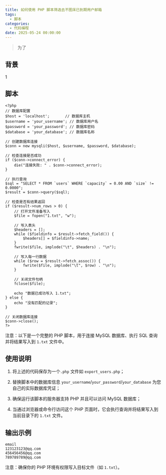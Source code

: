 ```yaml
---
title: 如何使用 PHP 脚本筛选去不图床已到期用户邮箱
tags:
  - 脚本
categories:
  - 代码编程
date: 2025-05-24 00:00:00
---
```


> 为了

<!-- more -->

## 背景

1

## 脚本

```
<?php
// 数据库配置
$host = 'localhost';       // 数据库主机
$username = 'your_username'; // 数据库用户名
$password = 'your_password'; // 数据库密码
$database = 'your_database'; // 数据库名称

// 创建数据库连接
$conn = new mysqli($host, $username, $password, $database);

// 检查连接是否成功
if ($conn->connect_error) {
    die("连接失败: " . $conn->connect_error);
}

// 执行查询
$sql = "SELECT * FROM `users` WHERE `capacity` = 0.00 AND `size` != 0.0000";
$result = $conn->query($sql);

// 检查是否有结果返回
if ($result->num_rows > 0) {
    // 打开文件准备写入
    $file = fopen("1.txt", "w");

    // 写入表头
    $headers = [];
    while ($fieldinfo = $result->fetch_field()) {
        $headers[] = $fieldinfo->name;
    }
    fwrite($file, implode("\t", $headers) . "\n");

    // 写入每一行数据
    while ($row = $result->fetch_assoc()) {
        fwrite($file, implode("\t", $row) . "\n");
    }

    // 关闭文件句柄
    fclose($file);
    
    echo "数据已成功写入 1.txt";
} else {
    echo "没有匹配的记录";
}

// 关闭数据库连接
$conn->close();
?>
```

注意：以下是一个完整的 PHP 脚本，用于连接 MySQL 数据库、执行 SQL 查询并将结果写入到 `1.txt` 文件中。

## 使用说明

1. 将上述的代码保存为一个`.php` 文件如 `export_users.php`；

2. 替换脚本中的数据库信息 `your_username`/`your_password`/`your_database` 为您自己的实际数据库凭证；

3. 确保运行该脚本的服务器支持 PHP 并且可以访问 MySQL 数据库；

4. 当通过浏览器或命令行访问这个 PHP 页面时，它会执行查询并将结果写入到当前目录下的 `1.txt` 文件。

## 输出示例

```
email
123123123@qq.com
456456456@qq.com
789789789@qq.com
```

注意：确保你的 PHP 环境有权限写入目标文件（如 `1.txt`）。